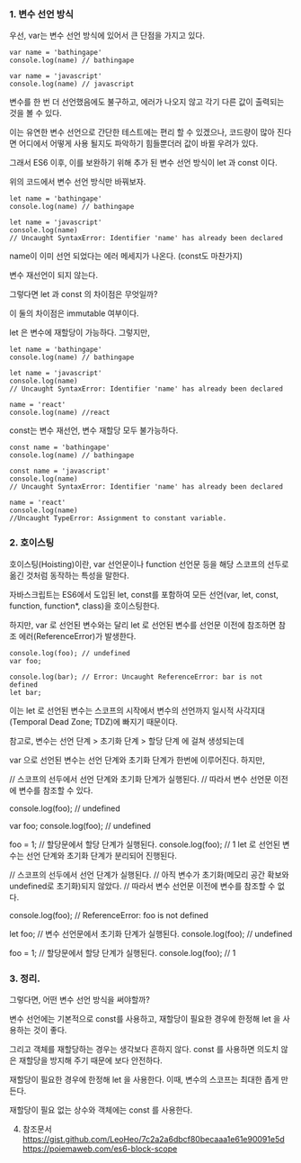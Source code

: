 ### 1. 변수 선언 방식


우선, var는 변수 선언 방식에 있어서 큰 단점을 가지고 있다.

    var name = 'bathingape'
    console.log(name) // bathingape

    var name = 'javascript'
    console.log(name) // javascript
    
    
    
변수를 한 번 더 선언했음에도 불구하고, 에러가 나오지 않고 각기 다른 값이 출력되는 것을 볼 수 있다.

이는 유연한 변수 선언으로 간단한 테스트에는 편리 할 수 있겠으나, 코드량이 많아 진다면 어디에서 어떻게 사용 될지도 파악하기 힘들뿐더러 값이 바뀔 우려가 있다.

그래서 ES6 이후, 이를 보완하기 위해 추가 된 변수 선언 방식이 let 과 const 이다.

위의 코드에서 변수 선언 방식만 바꿔보자.

    let name = 'bathingape'
    console.log(name) // bathingape

    let name = 'javascript'
    console.log(name) 
    // Uncaught SyntaxError: Identifier 'name' has already been declared
    
    
name이 이미 선언 되었다는 에러 메세지가 나온다. (const도 마찬가지)

변수 재선언이 되지 않는다.

그렇다면 let 과 const 의 차이점은 무엇일까?

이 둘의 차이점은 immutable 여부이다.

let 은 변수에 재할당이 가능하다. 그렇지만,

    let name = 'bathingape'
    console.log(name) // bathingape

    let name = 'javascript'
    console.log(name) 
    // Uncaught SyntaxError: Identifier 'name' has already been declared

    name = 'react'
    console.log(name) //react
const는 변수 재선언, 변수 재할당 모두 불가능하다.

    const name = 'bathingape'
    console.log(name) // bathingape

    const name = 'javascript'
    console.log(name) 
    // Uncaught SyntaxError: Identifier 'name' has already been declared

    name = 'react'
    console.log(name) 
    //Uncaught TypeError: Assignment to constant variable.
    
    
### 2. 호이스팅
호이스팅(Hoisting)이란, var 선언문이나 function 선언문 등을 해당 스코프의 선두로 옮긴 것처럼 동작하는 특성을 말한다.

자바스크립트는 ES6에서 도입된 let, const를 포함하여 모든 선언(var, let, const, function, function*, class)을 호이스팅한다.

하지만, var 로 선언된 변수와는 달리 let 로 선언된 변수를 선언문 이전에 참조하면 참조 에러(ReferenceError)가 발생한다.

	console.log(foo); // undefined
	var foo;

	console.log(bar); // Error: Uncaught ReferenceError: bar is not defined
	let bar;
이는 let 로 선언된 변수는 스코프의 시작에서 변수의 선언까지 일시적 사각지대(Temporal Dead Zone; TDZ)에 빠지기 때문이다.

참고로, 변수는 선언 단계 > 초기화 단계 > 할당 단계 에 걸쳐 생성되는데

var 으로 선언된 변수는 선언 단계와 초기화 단계가 한번에 이루어진다. 하지만,

// 스코프의 선두에서 선언 단계와 초기화 단계가 실행된다.
// 따라서 변수 선언문 이전에 변수를 참조할 수 있다.

console.log(foo); // undefined

var foo;
console.log(foo); // undefined

foo = 1; // 할당문에서 할당 단계가 실행된다.
console.log(foo); // 1
let 로 선언된 변수는 선언 단계와 초기화 단계가 분리되어 진행된다.

// 스코프의 선두에서 선언 단계가 실행된다.
// 아직 변수가 초기화(메모리 공간 확보와 undefined로 초기화)되지 않았다.
// 따라서 변수 선언문 이전에 변수를 참조할 수 없다.

console.log(foo); // ReferenceError: foo is not defined

let foo; // 변수 선언문에서 초기화 단계가 실행된다.
console.log(foo); // undefined

foo = 1; // 할당문에서 할당 단계가 실행된다.
console.log(foo); // 1


### 3. 정리. 


그렇다면, 어떤 변수 선언 방식을 써야할까?

변수 선언에는 기본적으로 const를 사용하고, 재할당이 필요한 경우에 한정해 let 을 사용하는 것이 좋다.

그리고 객체를 재할당하는 경우는 생각보다 흔하지 않다. const 를 사용하면 의도치 않은 재할당을 방지해 주기 때문에 보다 안전하다.

재할당이 필요한 경우에 한정해 let 을 사용한다. 이때, 변수의 스코프는 최대한 좁게 만든다.

재할당이 필요 없는 상수와 객체에는 const 를 사용한다.

4. 참조문서
https://gist.github.com/LeoHeo/7c2a2a6dbcf80becaaa1e61e90091e5d
https://poiemaweb.com/es6-block-scope
